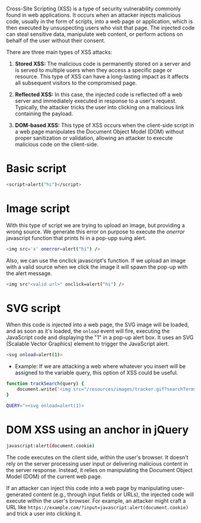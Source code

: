 Cross-Site Scripting (XSS) is a type of security vulnerability commonly found in web applications. It occurs when an attacker injects malicious code, usually in the form of scripts, into a web page or application, which is then executed by unsuspecting users who visit that page. The injected code can steal sensitive data, manipulate web content, or perform actions on behalf of the user without their consent.

There are three main types of XSS attacks:

1. **Stored XSS:** The malicious code is permanently stored on a server and is served to multiple users when they access a specific page or resource. This type of XSS can have a long-lasting impact as it affects all subsequent visitors to the compromised page.
    
2. **Reflected XSS:** In this case, the injected code is reflected off a web server and immediately executed in response to a user's request. Typically, the attacker tricks the user into clicking on a malicious link containing the payload.
    
3. **DOM-based XSS:** This type of XSS occurs when the client-side script in a web page manipulates the Document Object Model (DOM) without proper sanitization or validation, allowing an attacker to execute malicious code on the client-side.
# Basic script
```bash
<script>alert("hi")</script>
```

# Image script
With this type of script we are trying to upload an image, but providing a wrong source. We generate this error on purpose to execute the *onerror* javascript function that prints hi in a pop-upp suing alert.
```bash
<img src='x' onerror=alert("hi") />
```

Also, we can use the onclick javascript's function. If we upload an image with a valid source when we click the image it will spawn the pop-up with the alert message.
```bash
<img src"<valid url>" onclick=alert("hi") />
```

# SVG script
When this code is injected into a web page, the SVG image will be loaded, and as soon as it's loaded, the `onload` event will fire, executing the JavaScript code and displaying the "1" in a pop-up alert box. It uses an SVG (Scalable Vector Graphics) element to trigger the JavaScript alert.

```bash
<svg onload=alert(1)>
```

- Example:
If we are attacking a web where whatever you insert will be assigned to the variable query, this option of XSS could be useful.
```bash
function trackSearch(query) {
    document.write('<img src="/resources/images/tracker.gif?searchTerms='+query+'">');
}

QUERY="><svg onload=alert(1)>
```

# DOM XSS using an anchor in jQuery
```bash
javascript:alert(document.cookie)
```
The code executes on the client side, within the user's browser. It doesn't rely on the server processing user input or delivering malicious content in the server response. Instead, it relies on manipulating the Document Object Model (DOM) of the current web page.

If an attacker can inject this code into a web page by manipulating user-generated content (e.g., through input fields or URLs), the injected code will execute within the user's browser. For example, an attacker might craft a URL like `https://example.com/?input=javascript:alert(document.cookie)` and trick a user into clicking it.

